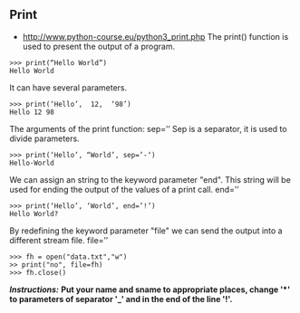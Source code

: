 ## Print
- http://www.python-course.eu/python3_print.php
The print() function is used to present the output of a program.
```
>>> print(“Hello World”)
Hello World
```
It can have several parameters.
```
>>> print(‘Hello’,  12,  ‘98’)
Hello 12 98
```
The arguments of the print function:
sep=’’
Sep is a separator, it is used to divide parameters.
```
>>> print(‘Hello’, “World’, sep=’-‘)
Hello-World
```
We can assign an string to the keyword parameter "end". This string will be used for ending the output of the values of a print call.
end=’’
```
>>> print(‘Hello’, ‘World’, end=’!’)
Hello World?
```
By redefining the keyword parameter "file" we can send the output into a different stream file.
file=’’
```
>>> fh = open("data.txt","w")
>> print("no", file=fh)
>>> fh.close()
```
**_Instructions:_**
**Put your name and sname to appropriate places, change '*' to parameters of separator '_' and in the end of the line '!'.**
